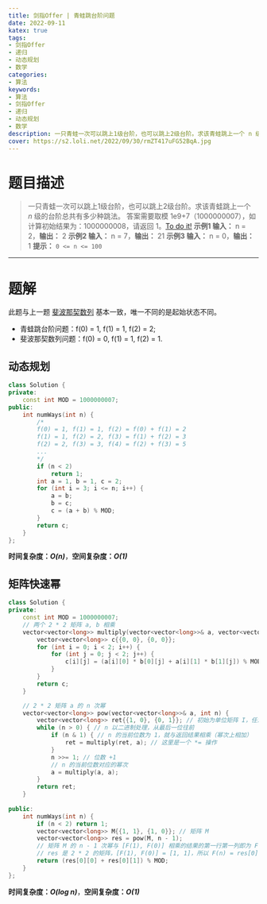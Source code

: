```yaml
---
title: 剑指Offer | 青蛙跳台阶问题
date: 2022-09-11
katex: true
tags:
- 剑指Offer
- 递归
- 动态规划
- 数学
categories:
- 算法
keywords:
- 算法
- 剑指Offer
- 递归
- 动态规划
- 数学
description: 一只青蛙一次可以跳上1级台阶，也可以跳上2级台阶。求该青蛙跳上一个 n 级的台阶总共有多少种跳法。
cover: https://s2.loli.net/2022/09/30/rmZT417uFG52BqA.jpg
---
```

# 题目描述
> 一只青蛙一次可以跳上1级台阶，也可以跳上2级台阶。求该青蛙跳上一个 *n* 级的台阶总共有多少种跳法。
> 答案需要取模 1e9+7（1000000007），如计算初始结果为：1000000008，请返回 1。[To do it!](https://leetcode.cn/problems/qing-wa-tiao-tai-jie-wen-ti-lcof/)
> **示例1 输入：** n = 2，**输出：** 2
> **示例2 输入：** n = 7，**输出：** 21
> **示例3 输入：** n = 0，**输出：** 1
> **提示：** `0 <= n <= 100`
---

# 题解
此题与上一题 [斐波那契数列](https://www.wangjiapeng.com/2022/09/10/%E5%89%91%E6%8C%87offer/10.1%E6%96%90%E6%B3%A2%E9%82%A3%E5%A5%91%E6%95%B0%E5%88%97/) 基本一致，唯一不同的是起始状态不同。
- 青蛙跳台阶问题：f(0) = 1, f(1) = 1, f(2) = 2;
- 斐波那契数列问题：f(0) = 0, f(1) = 1, f(2) = 1.

## 动态规划
```C++
class Solution {
private:
    const int MOD = 1000000007;
public:
    int numWays(int n) {
        /*
        f(0) = 1, f(1) = 1, f(2) = f(0) + f(1) = 2
        f(1) = 1, f(2) = 2, f(3) = f(1) + f(2) = 3
        f(2) = 2, f(3) = 3, f(4) = f(2) + f(3) = 5
        ...
        */
        if (n < 2)
            return 1;
        int a = 1, b = 1, c = 2;
        for (int i = 3; i <= n; i++) {
            a = b;
            b = c;
            c = (a + b) % MOD;
        }
        return c;
    }
};
```
**时间复杂度：_O(n)_**，**空间复杂度：_O(1)_**

## 矩阵快速幂
```C++
class Solution {
private:
    const int MOD = 1000000007;
    // 两个 2 * 2 矩阵 a, b 相乘
    vector<vector<long>> multiply(vector<vector<long>>& a, vector<vector<long>>& b) {
        vector<vector<long>> c{{0, 0}, {0, 0}};
        for (int i = 0; i < 2; i++) {
            for (int j = 0; j < 2; j++) {
                c[i][j] = (a[i][0] * b[0][j] + a[i][1] * b[1][j]) % MOD;
            }
        }
        return c;
    }

    // 2 * 2 矩阵 a 的 n 次幂
    vector<vector<long>> pow(vector<vector<long>>& a, int n) {
        vector<vector<long>> ret{{1, 0}, {0, 1}}; // 初始为单位矩阵 I，任意矩阵 M，I * M = M
        while (n > 0) { // n 以二进制处理，从最后一位往前
            if (n & 1) { // n 的当前位数为 1，就与返回结果相乘（幂次上相加）
                ret = multiply(ret, a); // 这里是一个 *= 操作
            }
            n >>= 1; // 位数 +1
            // n 的当前位数对应的幂次
            a = multiply(a, a);
        }
        return ret;
    }
    
public:
    int numWays(int n) {
        if (n < 2) return 1;
        vector<vector<long>> M{{1, 1}, {1, 0}}; // 矩阵 M
        vector<vector<long>> res = pow(M, n - 1);
        // 矩阵 M 的 n - 1 次幂与 [F(1), F(0)] 相乘的结果的第一行第一列即为 F(n)
        // res 是 2 * 2 的矩阵，[F(1), F(0)] = [1, 1]，所以 F(n) = res[0][0]*F(1) + res[0][1]*F(0)
        return (res[0][0] + res[0][1]) % MOD;
    }
};
```
**时间复杂度：_O(log n)_**，**空间复杂度：_O(1)_**